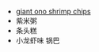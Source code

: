 - [giant ono shrimp chips](https://www.onogiantshrimpchip.com/collections/shrimp-chips/products/four-10-oz-ono-giant-shrimp-chip-bags)
- 紫米粥
- 条头糕
- 小龙虾味 锅巴